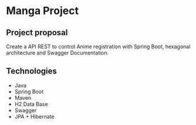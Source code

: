 # Manga Project

## Project proposal
Create a API REST to control Anime registration with Spring Boot, hexagonal architecture and Swagger Documentation.

## Technologies
 * Java
 * Spring Boot
 * Maven  
 * H2 Data Base
 * Swagger
 * JPA + Hibernate








